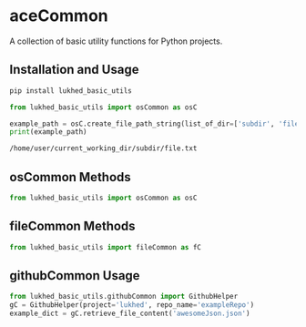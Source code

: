 # aceCommon

A collection of basic utility functions for Python projects.

## Installation and Usage

```bash
pip install lukhed_basic_utils
```

```python
from lukhed_basic_utils import osCommon as osC

example_path = osC.create_file_path_string(list_of_dir=['subdir', 'file.txt'])
print(example_path)
```

```bash
/home/user/current_working_dir/subdir/file.txt
```

## osCommon Methods
```python
from lukhed_basic_utils import osCommon as osC
```

## fileCommon Methods
```python
from lukhed_basic_utils import fileCommon as fC
```

## githubCommon Usage
```python
from lukhed_basic_utils.githubCommon import GithubHelper
gC = GithubHelper(project='lukhed', repo_name='exampleRepo')
example_dict = gC.retrieve_file_content('awesomeJson.json')
```